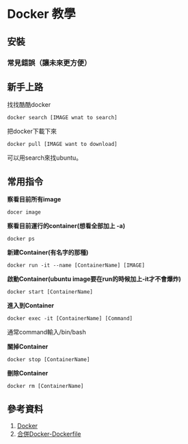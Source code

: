 # Docker 教學

## 安裝


### 常見錯誤（讓未來更方便）


## 新手上路

找找酷酷docker
~~~Docker
docker search [IMAGE wnat to search]
~~~
把docker下載下來
~~~Docker
docker pull [IMAGE want to download]
~~~

可以用search來找ubuntu。

## 常用指令
**察看目前所有image**
~~~Docker
docer image
~~~
**察看目前運行的container(想看全部加上 -a)**
~~~Docker
docker ps 
~~~
**新建Container(有名字的那種)**
~~~Docker
docker run -it --name [ContainerName] [IMAGE] 
~~~
**啟動Container(ubuntu image要在run的時候加上-it才不會爆炸)**
~~~Docker
docker start [ContainerName]
~~~
**進入到Container**
~~~
docker exec -it [ContainerName] [Command]
~~~
通常command輸入/bin/bash

**關掉Container**
~~~Docker
docker stop [ContainerName]
~~~
**刪除Container**
~~~Docker
docker rm [ContainerName]
~~~


## 參考資料
1. [Docker](https://github.com/twtrubiks/docker-tutorial)
2. [合併Docker-Dockerfile](https://ithelp.ithome.com.tw/articles/10187192)
